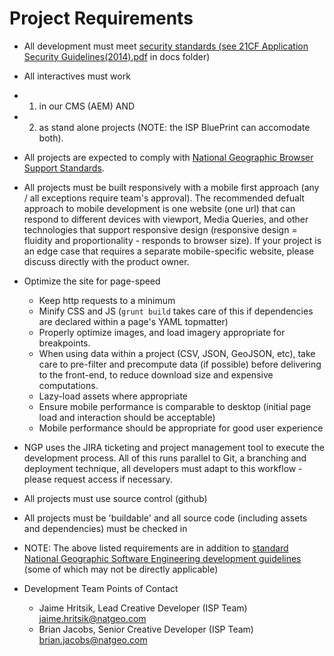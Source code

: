 #  Project Requirements
-  All development must meet [security standards (see 21CF Application Security Guidelines(2014).pdf](https://github.com/natgeo/specialprojects-isp-interactive-template/blob/docUpdate/docs/21CF%20Application%20Security%20Guidelines%20(2014).pdf) in docs folder)
-  All interactives must work 
  - 1. in our CMS (AEM) AND 
  - 2. as stand alone projects (NOTE: the ISP BluePrint can accomodate both).
-  All projects are expected to comply with [National Geographic Browser Support Standards](https://s3.amazonaws.com/uploads.hipchat.com/43415/453218/7ewAxGi2mR8zjGi/NationalGeographicBrowserSupportStandards%20%281%29.pdf). 
-  All projects must be built responsively with a mobile first approach (any / all exceptions require team's approval). The recommended defualt approach to mobile development is one website (one url) that can respond to different devices with viewport, Media Queries, and other technologies that support responsive design (responsive design = fluidity and proportionality - responds to browser size). If your project is an edge case that requires a separate mobile-specific website, please discuss directly with the product owner.
- Optimize the site for page-speed 
    - Keep http requests to a minimum
    - Minify CSS and JS (`grunt build` takes care of this if dependencies are declared within a page's YAML topmatter)
    - Properly optimize images, and load imagery appropriate for breakpoints.
    - When using data within a project (CSV, JSON, GeoJSON, etc), take care to pre-filter and precompute data (if possible) before delivering to the front-end, to reduce download size and expensive computations.
    - Lazy-load assets where appropriate
    - Ensure mobile performance is comparable to desktop (initial page load and interaction should be acceptable)
    - Mobile performance should be appropriate for good user experience
-  NGP uses the JIRA ticketing and project management tool to execute the development process. All of this runs parallel to Git, a branching and deployment technique, all developers must adapt to this workflow - please request access if necessary.
-  All projects must use source control (github)
-  All projects must be 'buildable' and all source code (including assets and dependencies) must be checked in 
 
- NOTE: The above listed requirements are in addition to [standard National Geographic Software Engineering development guidelines](https://github.com/natgeo/specialprojects-isp-interactive-template/blob/docUpdate/docs/DS-DeveloperStandardsTOC_6:3:2016.pdf) (some of which may not be directly applicable)

- Development Team Points of Contact
  - Jaime Hritsik, Lead Creative Developer (ISP Team)  <jaime.hritsik@natgeo.com> 
  - Brian Jacobs, Senior Creative Developer (ISP Team) <brian.jacobs@natgeo.com> 

